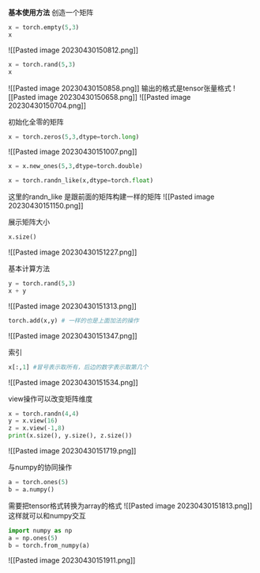 **基本使用方法**
创造一个矩阵
```python
x = torch.empty(5,3)
x
```
![[Pasted image 20230430150812.png]]
```python
x = torch.rand(5,3)
x
```
![[Pasted image 20230430150858.png]]
输出的格式是tensor张量格式
![[Pasted image 20230430150658.png]]
![[Pasted image 20230430150704.png]]

初始化全零的矩阵
```python
x = torch.zeros(5,3,dtype=torch.long)
```
![[Pasted image 20230430151007.png]]
```python
x = x.new_ones(5,3,dtype=torch.double)

x = torch.randn_like(x,dtype=torch.float)
```
这里的randn_like 是跟前面的矩阵构建一样的矩阵
![[Pasted image 20230430151150.png]]

展示矩阵大小
```python
x.size()
```
![[Pasted image 20230430151227.png]]

基本计算方法
```python
y = torch.rand(5,3)
x + y
```
![[Pasted image 20230430151313.png]]
```python
torch.add(x,y) # 一样的也是上面加法的操作
```
![[Pasted image 20230430151347.png]]

索引
```python
x[:,1] #冒号表示取所有，后边的数字表示取第几个
```
![[Pasted image 20230430151534.png]]

view操作可以改变矩阵维度
```python
x = torch.randn(4,4)
y = x.view(16)
z = x.view(-1,8)
print(x.size(), y.size(), z.size())
```
![[Pasted image 20230430151719.png]]

与numpy的协同操作
```python
a = torch.ones(5)
b = a.numpy()
```
需要把tensor格式转换为array的格式
![[Pasted image 20230430151813.png]]
这样就可以和numpy交互

```python
import numpy as np
a = np.ones(5)
b = torch.from_numpy(a)
```
![[Pasted image 20230430151911.png]]
